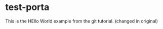 test-porta
==========
This is the HEllo World example from the git tutorial.
(changed in original)

